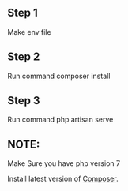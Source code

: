 ## Step 1 

Make env file

## Step 2 

Run command composer install

## Step 3

Run command php artisan serve

## NOTE:

Make Sure you have php version 7 <br/>

Install latest version of [Composer](https://getcomposer.org/download/).
